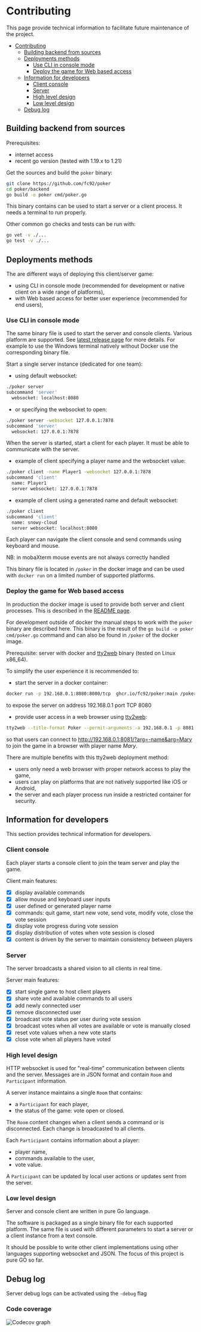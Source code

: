 # Contributing

This page provide technical information to facilitate future maintenance of the project.

- [Contributing](#contributing)
  - [Building backend from sources](#building-backend-from-sources)
  - [Deployments methods](#deployments-methods)
    - [Use CLI in console mode](#use-cli-in-console-mode)
    - [Deploy the game for Web based access](#deploy-the-game-for-web-based-access)
  - [Information for developers](#information-for-developers)
    - [Client console](#client-console)
    - [Server](#server)
    - [High level design](#high-level-design)
    - [Low level design](#low-level-design)
  - [Debug log](#debug-log)

## Building backend from sources

Prerequisites:

- internet access
- recent go version (tested with 1.19.x to 1.21)

Get the sources and build the `poker` binary:

```bash
git clone https://github.com/fc92/poker
cd poker/backend
go build -o poker cmd/poker.go
```

This binary contains can be used to start a server or a client process. It needs a terminal to run properly.

Other common go checks and tests can be run with:

```bash
go vet -v ./...
go test -v ./...
```

## Deployments methods

The are different ways of deploying this client/server game:

- using CLI in console mode (recommended for development or native client on a wide range of platforms),
- with Web based access for better user experience (recommended for end users),

### Use CLI in console mode

The same binary file is used to start the server and console clients. Various platform are supported. See [latest release page](https://github.com/fc92/poker/releases/latest) for more details. For example to use the Windows terminal natively without Docker use the corresponding binary file.

Start a single server instance (dedicated for one team):

- using default websocket:

```bash
./poker server
subcommand 'server'
  websocket: localhost:8080
```

- or specifying the websocket to open:

```bash
./poker server -websocket 127.0.0.1:7878
subcommand 'server'
  websocket: 127.0.0.1:7878
```

When the server is started, start a client for each player. It must be able to communicate with the server.

- example of client specifying a player name and the websocket value:

```bash
./poker client -name Player1 -websocket 127.0.0.1:7878
subcommand 'client'
  name: Player1
  server websocket: 127.0.0.1:7878
```

- example of client using a generated name and default websocket:

```bash
./poker client
subcommand 'client'
  name: snowy-cloud
  server websocket: localhost:8080
```

Each player can navigate the client console and send commands using keyboard and mouse.

NB: in mobaXterm mouse events are not always correctly handled

This binary file is located in `/poker` in the docker image and can be used with `docker run` on a limited number of supported platforms.

### Deploy the game for Web based access

In production the docker image is used to provide both server and client processes. This is described in the [README page](/README.md).

For development outside of docker the manual steps to work with the `poker` binary are described here. This binary is the result of the `go build -o poker cmd/poker.go` command and can also be found in `/poker` of the docker image.

Prerequisite: server with docker and [tty2web](https://github.com/kost/tty2web) binary  (tested on Linux x86_64).

To simplify the user experience it is recommended to:

- start the server in a docker container:

```bash
docker run -p 192.168.0.1:8080:8080/tcp  ghcr.io/fc92/poker:main /poker server -websocket 8080
```

to expose the server on address 192.168.0.1 port TCP 8080

- provide user access in a web browser using [tty2web](https://github.com/kost/tty2web):

```bash
tty2web --title-format Poker --permit-arguments -a 192.168.0.1 -p 8081 -w docker run -it --rm ghcr.io/fc92/poker:main /poker client -websocket 192.168.0.1:8080
```

so that users can connect to <http://192.168.0.1:8081/?arg=-name&arg=Mary> to join the game in a browser with player name *Mary*.

There are multiple benefits with this tty2web deployment method:

- users only need a web browser with proper network access to play the game,
- users can play on platforms that are not natively supported like iOS or Android,
- the server and each player process run inside a restricted container for security.


## Information for developers

This section provides technical information for developers.

### Client console

Each player starts a console client to join the team server and play the game.

Client main features:

- [X] display available commands
- [X] allow mouse and keyboard user inputs
- [X] user defined or generated player name
- [X] commands: quit game, start new vote, send vote, modify vote, close the vote session
- [X] display vote progress during vote session
- [X] display distribution of votes when vote session is closed
- [X] content is driven by the server to maintain consistency between players

### Server

The server broadcasts a shared vision to all clients in real time.

Server main features:

- [X] start single game to host client players
- [X] share vote and available commands to all users
- [X] add newly connected user
- [X] remove disconnected user
- [X] broadcast vote status per user during vote session
- [X] broadcast votes when all votes are available or vote is manually closed
- [X] reset vote values when a new vote starts
- [X] close vote when all players have voted

### High level design

HTTP websocket is used for "real-time" communication between clients and the server. Messages are in JSON format and contain `Room` and `Participant` information.

A server instance maintains a single `Room` that contains:

- a `Participant` for each player,
- the status of the game: vote open or closed.

The `Room` content changes when a client sends a command or is disconnected. Each change is broadcasted to all clients.

Each `Participant` contains information about a player:

- player name,
- commands available to the user,
- vote value.

A `Participant` can be updated by local user actions or updates sent from the server.

### Low level design

Server and console client are written in pure Go language.

The software is packaged as a single binary file for each supported platform. The same file is used with different parameters to start a server or a client instance from a text console.

It should be possible to write other client implementations using other languages supporting websocket and JSON. The focus of this project is pure GO so far.

## Debug log

Server debug logs can be activated using the `-debug` flag

### Code coverage
![Codecov graph](https://codecov.io/github/fc92/poker/graphs/sunburst.svg?token=R4OZKBC13P "Codecov graph")
